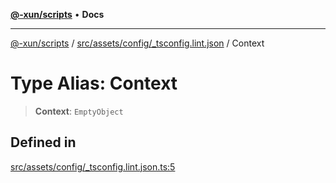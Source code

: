 [**@-xun/scripts**](../../../../../README.md) • **Docs**

***

[@-xun/scripts](../../../../../README.md) / [src/assets/config/\_tsconfig.lint.json](../README.md) / Context

# Type Alias: Context

> **Context**: `EmptyObject`

## Defined in

[src/assets/config/\_tsconfig.lint.json.ts:5](https://github.com/Xunnamius/xscripts/blob/d6d7a7ba960d4afbaeb1cb7202a4cb4c1a4e6c33/src/assets/config/_tsconfig.lint.json.ts#L5)
